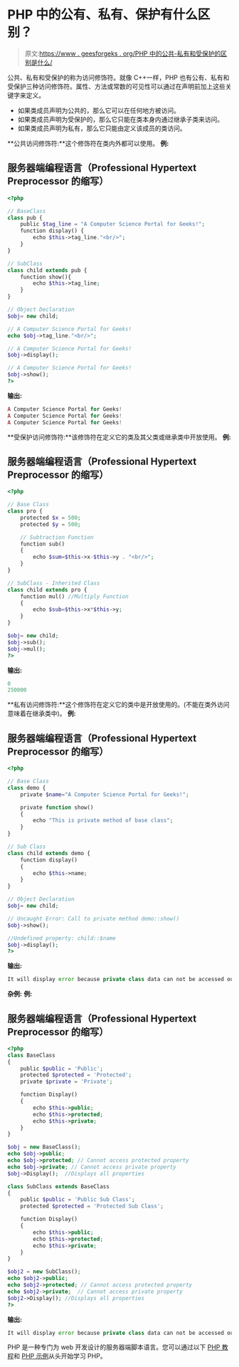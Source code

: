 # PHP 中的公有、私有、保护有什么区别？

> 原文:[https://www . geesforgeks . org/PHP 中的公共-私有和受保护的区别是什么/](https://www.geeksforgeeks.org/what-is-the-difference-between-public-private-and-protected-in-php/)

公共、私有和受保护的称为访问修饰符。就像 C++一样，PHP 也有公有、私有和受保护三种访问修饰符。属性、方法或常数的可见性可以通过在声明前加上这些关键字来定义。

*   如果类成员声明为公共的，那么它可以在任何地方被访问。
*   如果类成员声明为受保护的，那么它只能在类本身内通过继承子类来访问。
*   如果类成员声明为私有，那么它只能由定义该成员的类访问。

**公共访问修饰符:**这个修饰符在类内外都可以使用。
**例:**

## 服务器端编程语言（Professional Hypertext Preprocessor 的缩写）

```php
<?php

// BaseClass
class pub {
    public $tag_line = "A Computer Science Portal for Geeks!";
    function display() {
        echo $this->tag_line."<br/>";
    }
}

// SubClass
class child extends pub {
    function show(){
        echo $this->tag_line;
    }
}

// Object Declaration
$obj= new child;

// A Computer Science Portal for Geeks!
echo $obj->tag_line."<br/>";

// A Computer Science Portal for Geeks!
$obj->display();

// A Computer Science Portal for Geeks!
$obj->show();
?>
```

**输出:**

```php
A Computer Science Portal for Geeks!
A Computer Science Portal for Geeks!
A Computer Science Portal for Geeks!
```

**受保护访问修饰符:**该修饰符在定义它的类及其父类或继承类中开放使用。
**例:**

## 服务器端编程语言（Professional Hypertext Preprocessor 的缩写）

```php
<?php

// Base Class
class pro {
    protected $x = 500;
    protected $y = 500;

    // Subtraction Function
    function sub()
    {
        echo $sum=$this->x-$this->y . "<br/>";
    }    
}

// SubClass - Inherited Class
class child extends pro {
    function mul() //Multiply Function
    {
        echo $sub=$this->x*$this->y;
    }
}

$obj= new child;
$obj->sub();
$obj->mul();
?>
```

**输出:**

```php
0
250000
```

**私有访问修饰符:**这个修饰符在定义它的类中是开放使用的。(不能在类外访问意味着在继承类中)。
**例:**

## 服务器端编程语言（Professional Hypertext Preprocessor 的缩写）

```php
<?php

// Base Class
class demo {
    private $name="A Computer Science Portal for Geeks!";

    private function show()
    {
        echo "This is private method of base class";
    }
}

// Sub Class
class child extends demo {
    function display()
    {
        echo $this->name;
    }
}

// Object Declaration
$obj= new child;

// Uncaught Error: Call to private method demo::show()
$obj->show();

//Undefined property: child::$name
$obj->display();
?>
```

**输出:**

```php
It will display error because private class data can not be accessed outside the class
```

**杂例:**
**例:**

## 服务器端编程语言（Professional Hypertext Preprocessor 的缩写）

```php
<?php
class BaseClass
{
    public $public = 'Public';
    protected $protected = 'Protected';
    private $private = 'Private';

    function Display()
    {
        echo $this->public;
        echo $this->protected;
        echo $this->private;
    }
}

$obj = new BaseClass();
echo $obj->public;
echo $obj->protected; // Cannot access protected property
echo $obj->private; // Cannot access private property
$obj->Display();  //Displays all properties

class SubClass extends BaseClass
{
    public $public = 'Public Sub Class';
    protected $protected = 'Protected Sub Class';

    function Display()
    {
        echo $this->public;
        echo $this->protected;
        echo $this->private;
    }
}

$obj2 = new SubClass();
echo $obj2->public;
echo $obj2->protected; // Cannot access protected property
echo $obj2->private;  // Cannot access private property
$obj2->Display(); //Displays all properties
?>
```

**输出:**

```php
It will display error because private class data can not be accessed outside the class
```

PHP 是一种专门为 web 开发设计的服务器端脚本语言。您可以通过以下 [PHP 教程](https://www.geeksforgeeks.org/php-tutorials/)和 [PHP 示例](https://www.geeksforgeeks.org/php-examples/)从头开始学习 PHP。